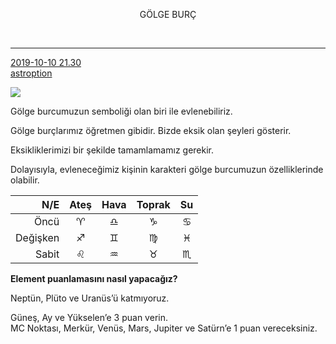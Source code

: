<link href="https://x361x3ch.github.io/astro/styles.css" rel="stylesheet">

<center>

<fash> 

GÖLGE BURÇ

 </fash>

</center>

<br/>

<hr class="kaynak">

<a style="font-weight: 400;" href="https://twitter.com/i/status/1168083846904123394">
2019-10-10 21.30</a> <br/> <a style="font-weight: 400;" href="https://twitter.com/astroption">astroption</a> </hr>

[![](https://twitter.com/pic/profile_images/1155900734371717120/IGVGkjws_bigger.jpg)](https://twitter.com/astroption)

Gölge burcumuzun semboliği olan biri ile evlenebiliriz.  

Gölge burçlarımız öğretmen gibidir. Bizde eksik olan şeyleri gösterir.  

Eksikliklerimizi bir şekilde tamamlamamız gerekir.  

Dolayısıyla, evleneceğimiz kişinin karakteri gölge burcumuzun özelliklerinde olabilir.

<!-- https://twitter.com/i/status/1168086453412384768 -->  

| N/E | Ateş | Hava | Toprak | Su |  
|---:|:---:|:---:|:---:|:---:|  
| Öncü | ♈︎ | ♎︎ | ♑︎ | ♋︎ |  
| Değişken | ♐︎ | ♊︎ | ♍︎ | ♓︎ |  
| Sabit | ♌︎ | ♒︎ | ♉︎ | ♏︎ |  

<!-- 
Elementler  
Ateş Koç, Aslan, Yay  
Su Yengeç, Akrep, Balık  
Toprak Boğa, Başak, Oğlak  
Hava ikizler, Terazi, Kova  

Nitelikler  
Sabit Boğa, Akrep, Aslan, Kova  
Öncü Koç, Yengeç, Terazi, Oğlak  
Değişken İkizler, Başak, Yay, Balık -->

<!-- https://twitter.com/astroption/status/1182362783838543873 -->

**Element puanlamasını nasıl yapacağız?**

Neptün, Plüto ve Uranüs’ü katmıyoruz.  

Güneş, Ay ve Yükselen’e 3 puan verin.  
MC Noktası, Merkür, Venüs, Mars, Jupiter ve Satürn’e 1 puan vereceksiniz.